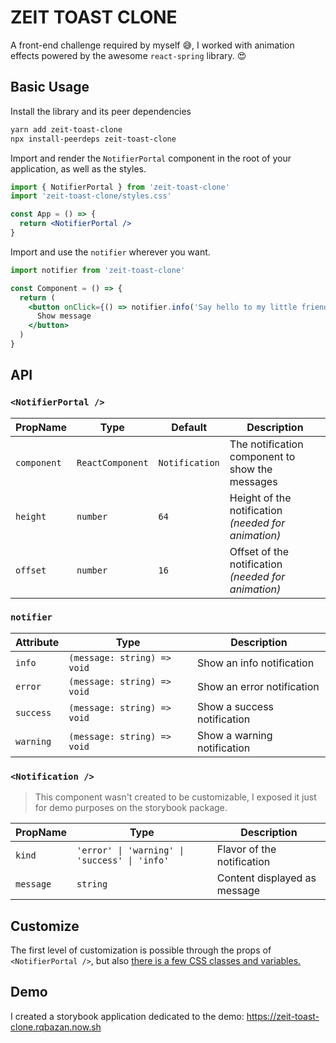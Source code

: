 # ZEIT TOAST CLONE

A front-end challenge required by myself 😅, I worked with animation effects
powered by the awesome `react-spring` library. 😍

## Basic Usage

Install the library and its peer dependencies

```bash
yarn add zeit-toast-clone
npx install-peerdeps zeit-toast-clone
```

Import and render the `NotifierPortal` component in the root of your
application, as well as the styles.

```jsx
import { NotifierPortal } from 'zeit-toast-clone'
import 'zeit-toast-clone/styles.css'

const App = () => {
  return <NotifierPortal />
}
```

Import and use the `notifier` wherever you want.

```jsx
import notifier from 'zeit-toast-clone'

const Component = () => {
  return (
    <button onClick={() => notifier.info('Say hello to my little friend')}>
      Show message
    </button>
  )
}
```

## API

### `<NotifierPortal />`

| PropName    | Type             | Default        | Description                                         |
| ----------- | ---------------- | -------------- | --------------------------------------------------- |
| `component` | `ReactComponent` | `Notification` | The notification component to show the messages     |
| `height`    | `number`         | `64`           | Height of the notification _(needed for animation)_ |
| `offset`    | `number`         | `16`           | Offset of the notification _(needed for animation)_ |

### `notifier`

| Attribute | Type                        | Description                 |
| --------- | --------------------------- | --------------------------- |
| `info`    | `(message: string) => void` | Show an info notification   |
| `error`   | `(message: string) => void` | Show an error notification  |
| `success` | `(message: string) => void` | Show a success notification |
| `warning` | `(message: string) => void` | Show a warning notification |

### `<Notification />`

> This component wasn't created to be customizable, I exposed it just for demo
> purposes on the storybook package.

| PropName  | Type                                          | Description                  |
| --------- | --------------------------------------------- | ---------------------------- |
| `kind`    | `'error' \| 'warning' \| 'success' \| 'info'` | Flavor of the notification   |
| `message` | `string`                                      | Content displayed as message |

## Customize

The first level of customization is possible through the props of
`<NotifierPortal />`, but also
[there is a few CSS classes and variables.](https://github.com/rqbazan/zeit-toast-clone/blob/master/packages/library/styles.css)

## Demo

I created a storybook application dedicated to the demo:
https://zeit-toast-clone.rqbazan.now.sh
